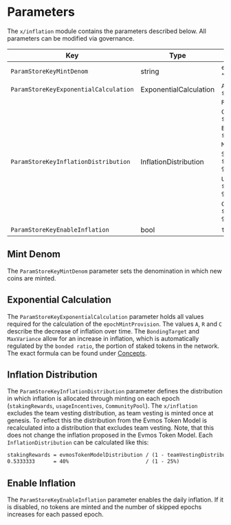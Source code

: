 <!--
order: 7
-->

# Parameters

The `x/inflation` module contains the parameters described below. All parameters
can be modified via governance.

| Key                                   | Type                   | Default Value                                                                 |
| ------------------------              | ---------------------- | ----------------------------------------------------------------------------- |
| `ParamStoreKeyMintDenom`              | string                 | `evm.DefaultEVMDenom` // “aevmos”                                             |
| `ParamStoreKeyExponentialCalculation` | ExponentialCalculation | `A: sdk.NewDec(int64(300_000_000))`                                           |
|                                       |                        | `R: sdk.NewDecWithPrec(50, 2)`                                                |
|                                       |                        | `C: sdk.NewDec(int64(9_375_000))`                                             |
|                                       |                        | `BondingTarget: sdk.NewDecWithPrec(66, 2)`                                    |
|                                       |                        | `MaxVariance: sdk.ZeroDec()`                                                  |
| `ParamStoreKeyInflationDistribution`  | InflationDistribution  | `StakingRewards: sdk.NewDecWithPrec(533333334, 9)`  // 0.53 = 40% / (1 - 25%) |
|                                       |                        | `UsageIncentives: sdk.NewDecWithPrec(333333333, 9)` // 0.33 = 25% / (1 - 25%) |
|                                       |                        | `CommunityPool: sdk.NewDecWithPrec(133333333, 9)`  // 0.13 = 10% / (1 - 25%)  |
| `ParamStoreKeyEnableInflation`        | bool                   | `true`                                                                        |

## Mint Denom

The `ParamStoreKeyMintDenom` parameter sets the denomination in which new coins are minted.

## Exponential Calculation

The `ParamStoreKeyExponentialCalculation` parameter holds all values required for the
calculation of the `epochMintProvision`. The values `A`, `R` and `C` describe
the decrease of inflation over time. The `BondingTarget` and `MaxVariance`
allow for an increase in inflation, which is automatically regulated by the
`bonded ratio`, the portion of staked tokens in the network. The exact formula
can be found under
[Concepts](./01_concepts.md).

## Inflation Distribution

The `ParamStoreKeyInflationDistribution` parameter defines the distribution in which
inflation is allocated through minting on each epoch (`stakingRewards`,
`usageIncentives`,  `CommunityPool`). The `x/inflation` excludes the team
vesting distribution, as team vesting is minted once at genesis. To reflect this
the distribution from the Evmos Token Model is recalculated into a distribution
that excludes team vesting. Note, that this does not change the inflation
proposed in the Evmos Token Model. Each `InflationDistribution` can be
calculated like this:

```markdown
stakingRewards = evmosTokenModelDistribution / (1 - teamVestingDistribution)
0.5333333      = 40%                         / (1 - 25%)
```

## Enable Inflation

The `ParamStoreKeyEnableInflation` parameter enables the daily inflation. If it is disabled,
no tokens are minted and the number of skipped epochs increases for each passed
epoch.
